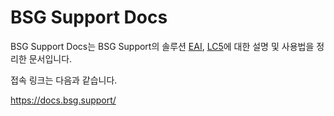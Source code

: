 # BSG Support Docs

BSG Support Docs는 BSG Support의 솔루션 [EAI](https://docs.bsg.support/eai/), [LC5](https://docs.bsg.support/lc5/)에 대한 설명 및 사용법을 정리한 문서입니다.

접속 링크는 다음과 같습니다.

https://docs.bsg.support/
